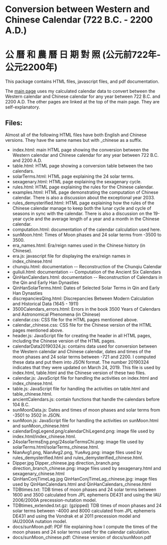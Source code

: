 # Conversion between Western and Chinese Calendar (722 B.C. - 2200 A.D.) 
# 公 曆 和 農 曆 日 期 對 照 (公元前722年- 公元2200年)

This package contains HTML files, javascript files, and pdf documentation. 

The [main page](https://ytliu0.github.io/ChineseCalendar/) uses my calculated calendar data to convert between the Western calendar and Chinese calendar for any year between 722 B.C. and 2200 A.D. The other pages are linked at the top of the main page. They are self-explanatory. 

## Files:

Almost all of the following HTML files have both English and Chinese versions. They have the same names but with \_chinese as a suffix.

- index.html: main HTML page showing the conversion between the Western calendar and Chinese calendar for any year between 722 B.C. and 2200 A.D.
- table.html: HTML page showing a conversion table between the two calendars.
- solarTerms.html: HTML page explaining the 24 solar terms.
- sexagenary.html: HTML page explaining the sexagenary cycle.
- rules.html: HTML page explaining the rules for the Chinese calendar.
- examples.html: HTML page demonstrating the computation of Chinese calendar. There is also a discussion about the exceptional year 2033. 
- rules_demysterified.html: HTML page explaining how the rules of the Chinese calendar manage to keep both the lunar cycle and cycle of seasons in sync with the calendar. There is also a discussion on the 19-year cycle and the average length of a year and a month in the Chinese calendar.
- computation.html: documentation of the calendar calculation used here.
- sunMoon.html: Times of Moon phases and 24 solar terms from -3500 to 3500.
- era_names.html: Era/reign names used in the Chinese history (in Chinese). 
- era.js: javascript file for displaying the era/reign names in index_chinese.html
- chunqiu.html: documentation -- Reconstruction of the Chunqiu Calendar
- guliuli.html: documentation -- Computation of the Ancient Six Calendars
- QinHanCalendars.html: documentation -- Reconstruction of Calendars in the Qin and Early Han Dynasties
- QinHanSolarTerms.html: Dates of Selected Solar Terms in Qin and Early Han Dynasties
- discrepanciesQing.html: Discrepancies Between Modern Calculation and Historical Data (1645 - 1911) 
- 3500Calendars_errors.html: Errors in the book 3500 Years of Calendars and Astronomical Phenomena (in Chinese)
- calendar.css: CSS file for the HTML pages mentioned above. 
- calendar_chinese.css: CSS file for the Chinese version of the HTML pages mentioned above.
- header.js: JavaScript file for creating the header in all HTML pages, including the Chinese version of the HTML pages.
- calendarData20190324.js: contains data used for conversion between the Western calendar and Chinese calendar, dates and times of the moon phases and 24 solar terms between -721 and 2200. I computed these data and put them into JSON format. The number 20190324 indicates that they were updated on March 24, 2019. This file is used by index.html, table.html and the Chinese version of these two files.
- calendar.js: JavaScript file for handling the activities on index.html and index_chinese.html.
- table.js: JavaScript file for handling the activities on table.html and table_chinese.html.
- ancientCalendars.js: contain functions that handle the calendars before 104 B.C.
- sunMoonData.js: Dates and times of moon phases and solar terms from -3501 to 3502 in JSON.
- sunMoon.js: JavaScript file for handling the activities on sunMoon.html and sunMoon_chinese.html
- calendarEngLegend.png/calendarChiLegend.png: image file used by index.html/index_chinese.html.
- 24solarTermsEng.png/24solarTermsChi.png: image file used by solarTerms.html/solarTerms_chinese.html.
- NianAvg1.png, NianAvg2.png, YueAvg.png: image files used by rules_demysterified.html and rules_demysterified_chinese.html.
- Dipper.jpg Dipper_chinese.jpg direction_branch.png direction_branch_chinese.png: image files used by sexagenary.html and sexagenary_chinese.html
- QinHanConjTimeLag.jpg QinHanConjTimeLag_chinese.jpg: image files used by QinHanCalendars.html and QinHanCalendars_chinese.html
- TDBtimes.txt: TDB times of moon phases and 24 solar terms between 1600 and 3500 calculated from JPL ephemeris DE431 and using the IAU 2006/2000A precession-nutation model. 
- TDBtimes_extended.txt.gz: (gzipped) TDB times of moon phases and 24 solar terms between -4000 and 8000 calculated from JPL ephemeris DE431 and using the Vondrak et al 2011 precession model and IAU2000A nutation model.
- docs/sunMoon.pdf: PDF file explaining how I compute the times of the moon phases and 24 solar terms used for the calendar calculation. 
- docs/sunMoon_chinese.pdf: Chinese version of docs/sunMoon.pdf
